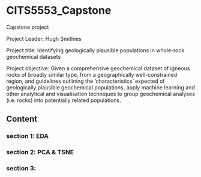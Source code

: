 # CITS5553_Capstone
Capstone project

Project Leader: Hugh Smithies

Project title: Identifying geologically plausible populations in whole-rock geochemical
datasets

Project objective: Given a comprehensive geochemical dataset of igneous rocks of
broadly similar type, from a geographically well-constrained region, and guidelines
outlining the ‘characteristics’ expected of geologically plausible geochemical
populations, apply machine learning and other analytical and visualisation techniques to
group geochemical analyses (i.e. rocks) into potentially related populations.

## Content

### section 1: EDA

### section 2: PCA & TSNE

### section 3: 
